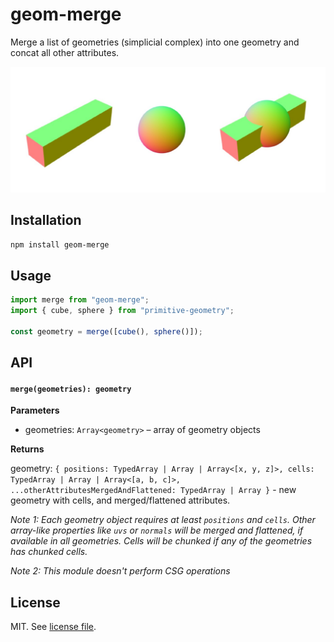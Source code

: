 # geom-merge

Merge a list of geometries (simplicial complex) into one geometry and concat all other attributes.

![](screenshot.jpg)

## Installation

```bash
npm install geom-merge
```

## Usage

```js
import merge from "geom-merge";
import { cube, sphere } from "primitive-geometry";

const geometry = merge([cube(), sphere()]);
```

## API

#### `merge(geometries): geometry`

**Parameters**

- geometries: `Array<geometry>` – array of geometry objects

**Returns**

geometry: `{ positions: TypedArray | Array | Array<[x, y, z]>, cells: TypedArray | Array | Array<[a, b, c]>, ...otherAttributesMergedAndFlattened: TypedArray | Array }` - new geometry with cells, and merged/flattened attributes.

_Note 1: Each geometry object requires at least `positions` and `cells`. Other array-like properties like `uvs` or `normals` will be merged and flattened, if available in all geometries. Cells will be chunked if any of the geometries has chunked cells._

_Note 2: This module doesn't perform CSG operations_

## License

MIT. See [license file](https://github.com/vorg/geom-merge/blob/master/LICENSE.md).
